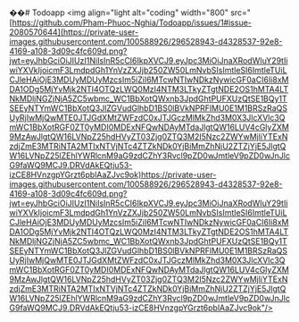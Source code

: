 ��#   T o d o a p p 
 
<img align="light alt="coding" width="800" src="[https://github.com/Pham-Phuoc-Nghia/Todoapp/issues/1#issue-2080570644](https://private-user-images.githubusercontent.com/100588926/296528943-d4328537-92e8-4169-a108-3d09c4fc609d.png?jwt=eyJhbGciOiJIUzI1NiIsInR5cCI6IkpXVCJ9.eyJpc3MiOiJnaXRodWIuY29tIiwiYXVkIjoicmF3LmdpdGh1YnVzZXJjb250ZW50LmNvbSIsImtleSI6ImtleTUiLCJleHAiOjE3MDUyMDUyMzcsIm5iZiI6MTcwNTIwNDkzNywicGF0aCI6Ii8xMDA1ODg5MjYvMjk2NTI4OTQzLWQ0MzI4NTM3LTkyZTgtNDE2OS1hMTA4LTNkMDljNGZjNjA5ZC5wbmc_WC1BbXotQWxnb3JpdGhtPUFXUzQtSE1BQy1TSEEyNTYmWC1BbXotQ3JlZGVudGlhbD1BS0lBVkNPRFlMU0E1M1BRSzRaQSUyRjIwMjQwMTE0JTJGdXMtZWFzdC0xJTJGczMlMkZhd3M0X3JlcXVlc3QmWC1BbXotRGF0ZT0yMDI0MDExNFQwNDAyMTdaJlgtQW16LUV4cGlyZXM9MzAwJlgtQW16LVNpZ25hdHVyZT03Zjg0ZTQ3M2I5Nzc2ZWYwMjliYTExNzdjZmE3MTRiNTA2MTIxNTVjNTc4ZTZkNDk0YjBiMmZhNjU2ZTZjYjE5JlgtQW16LVNpZ25lZEhlYWRlcnM9aG9zdCZhY3Rvcl9pZD0wJmtleV9pZD0wJnJlcG9faWQ9MCJ9.DRVdAkEQtju53-izCE8HVnzgpYGrzt6pblAaZJvc9ok)https://private-user-images.githubusercontent.com/100588926/296528943-d4328537-92e8-4169-a108-3d09c4fc609d.png?jwt=eyJhbGciOiJIUzI1NiIsInR5cCI6IkpXVCJ9.eyJpc3MiOiJnaXRodWIuY29tIiwiYXVkIjoicmF3LmdpdGh1YnVzZXJjb250ZW50LmNvbSIsImtleSI6ImtleTUiLCJleHAiOjE3MDUyMDUyMzcsIm5iZiI6MTcwNTIwNDkzNywicGF0aCI6Ii8xMDA1ODg5MjYvMjk2NTI4OTQzLWQ0MzI4NTM3LTkyZTgtNDE2OS1hMTA4LTNkMDljNGZjNjA5ZC5wbmc_WC1BbXotQWxnb3JpdGhtPUFXUzQtSE1BQy1TSEEyNTYmWC1BbXotQ3JlZGVudGlhbD1BS0lBVkNPRFlMU0E1M1BRSzRaQSUyRjIwMjQwMTE0JTJGdXMtZWFzdC0xJTJGczMlMkZhd3M0X3JlcXVlc3QmWC1BbXotRGF0ZT0yMDI0MDExNFQwNDAyMTdaJlgtQW16LUV4cGlyZXM9MzAwJlgtQW16LVNpZ25hdHVyZT03Zjg0ZTQ3M2I5Nzc2ZWYwMjliYTExNzdjZmE3MTRiNTA2MTIxNTVjNTc4ZTZkNDk0YjBiMmZhNjU2ZTZjYjE5JlgtQW16LVNpZ25lZEhlYWRlcnM9aG9zdCZhY3Rvcl9pZD0wJmtleV9pZD0wJnJlcG9faWQ9MCJ9.DRVdAkEQtju53-izCE8HVnzgpYGrzt6pblAaZJvc9ok"/>

